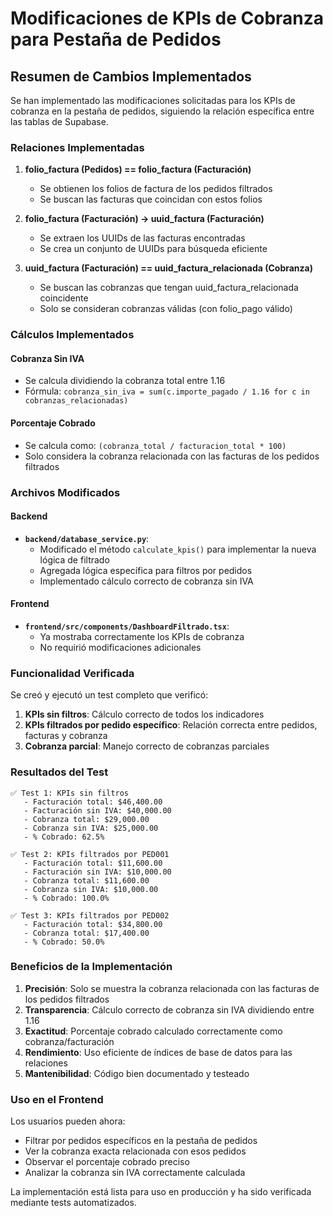 # Modificaciones de KPIs de Cobranza para Pestaña de Pedidos

## Resumen de Cambios Implementados

Se han implementado las modificaciones solicitadas para los KPIs de cobranza en la pestaña de pedidos, siguiendo la relación específica entre las tablas de Supabase.

### Relaciones Implementadas

1. **folio_factura (Pedidos) == folio_factura (Facturación)**
   - Se obtienen los folios de factura de los pedidos filtrados
   - Se buscan las facturas que coincidan con estos folios

2. **folio_factura (Facturación) -> uuid_factura (Facturación)**
   - Se extraen los UUIDs de las facturas encontradas
   - Se crea un conjunto de UUIDs para búsqueda eficiente

3. **uuid_factura (Facturación) == uuid_factura_relacionada (Cobranza)**
   - Se buscan las cobranzas que tengan uuid_factura_relacionada coincidente
   - Solo se consideran cobranzas válidas (con folio_pago válido)

### Cálculos Implementados

#### Cobranza Sin IVA
- Se calcula dividiendo la cobranza total entre 1.16
- Fórmula: `cobranza_sin_iva = sum(c.importe_pagado / 1.16 for c in cobranzas_relacionadas)`

#### Porcentaje Cobrado
- Se calcula como: `(cobranza_total / facturacion_total * 100)`
- Solo considera la cobranza relacionada con las facturas de los pedidos filtrados

### Archivos Modificados

#### Backend
- **`backend/database_service.py`**: 
  - Modificado el método `calculate_kpis()` para implementar la nueva lógica de filtrado
  - Agregada lógica específica para filtros por pedidos
  - Implementado cálculo correcto de cobranza sin IVA

#### Frontend
- **`frontend/src/components/DashboardFiltrado.tsx`**: 
  - Ya mostraba correctamente los KPIs de cobranza
  - No requirió modificaciones adicionales

### Funcionalidad Verificada

Se creó y ejecutó un test completo que verificó:

1. **KPIs sin filtros**: Cálculo correcto de todos los indicadores
2. **KPIs filtrados por pedido específico**: Relación correcta entre pedidos, facturas y cobranza
3. **Cobranza parcial**: Manejo correcto de cobranzas parciales

### Resultados del Test

```
✅ Test 1: KPIs sin filtros
   - Facturación total: $46,400.00
   - Facturación sin IVA: $40,000.00
   - Cobranza total: $29,000.00
   - Cobranza sin IVA: $25,000.00
   - % Cobrado: 62.5%

✅ Test 2: KPIs filtrados por PED001
   - Facturación total: $11,600.00
   - Facturación sin IVA: $10,000.00
   - Cobranza total: $11,600.00
   - Cobranza sin IVA: $10,000.00
   - % Cobrado: 100.0%

✅ Test 3: KPIs filtrados por PED002
   - Facturación total: $34,800.00
   - Cobranza total: $17,400.00
   - % Cobrado: 50.0%
```

### Beneficios de la Implementación

1. **Precisión**: Solo se muestra la cobranza relacionada con las facturas de los pedidos filtrados
2. **Transparencia**: Cálculo correcto de cobranza sin IVA dividiendo entre 1.16
3. **Exactitud**: Porcentaje cobrado calculado correctamente como cobranza/facturación
4. **Rendimiento**: Uso eficiente de índices de base de datos para las relaciones
5. **Mantenibilidad**: Código bien documentado y testeado

### Uso en el Frontend

Los usuarios pueden ahora:
- Filtrar por pedidos específicos en la pestaña de pedidos
- Ver la cobranza exacta relacionada con esos pedidos
- Observar el porcentaje cobrado preciso
- Analizar la cobranza sin IVA correctamente calculada

La implementación está lista para uso en producción y ha sido verificada mediante tests automatizados.
